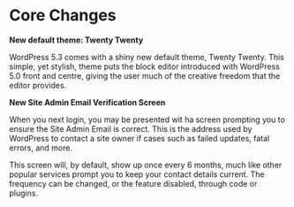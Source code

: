 # Core Changes

**New default theme: Twenty Twenty**

WordPress 5.3 comes with a shiny new default theme, Twenty Twenty. This simple, yet stylish, theme puts the block editor introduced with WordPress 5.0 front and centre, giving the user much of the creative freedom that the editor provides.

**New Site Admin Email Verification Screen**

When you next login, you may be presented wit ha screen prompting you to ensure the Site Admin Email is correct. This is the address used by WordPress to contact a site owner if cases such as failed updates, fatal errors, and more.

This screen will, by default, show up once every 6 months, much like other popular services prompt you to keep your contact details current. The frequency can be changed, or the feature disabled, through code or plugins.

